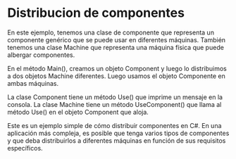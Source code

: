 # Distribucion de componentes

En este ejemplo, tenemos una clase de componente que representa un componente genérico que se puede usar en diferentes máquinas. También tenemos una clase Machine que representa una máquina física que puede albergar componentes.

En el método Main(), creamos un objeto Component y luego lo distribuimos a dos objetos Machine diferentes. Luego usamos el objeto Componente en ambas máquinas.

La clase Component tiene un método Use() que imprime un mensaje en la consola. La clase Machine tiene un método UseComponent() que llama al método Use() en el objeto Component que aloja.

Este es un ejemplo simple de cómo distribuir componentes en C#. En una aplicación más compleja, es posible que tenga varios tipos de componentes y que deba distribuirlos a diferentes máquinas en función de sus requisitos específicos.